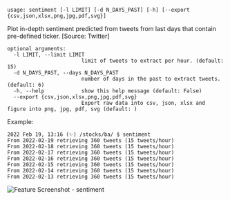 ```
usage: sentiment [-l LIMIT] [-d N_DAYS_PAST] [-h] [--export {csv,json,xlsx,png,jpg,pdf,svg}]
```

Plot in-depth sentiment predicted from tweets from last days that contain pre-defined ticker. [Source: Twitter]

```
optional arguments:
  -l LIMIT, --limit LIMIT
                        limit of tweets to extract per hour. (default: 15)
  -d N_DAYS_PAST, --days N_DAYS_PAST
                        number of days in the past to extract tweets. (default: 6)
  -h, --help            show this help message (default: False)
  --export {csv,json,xlsx,png,jpg,pdf,svg}
                        Export raw data into csv, json, xlsx and figure into png, jpg, pdf, svg (default: )
```
Example:
```
2022 Feb 19, 13:16 (✨) /stocks/ba/ $ sentiment
From 2022-02-19 retrieving 360 tweets (15 tweets/hour)
From 2022-02-18 retrieving 360 tweets (15 tweets/hour)
From 2022-02-17 retrieving 360 tweets (15 tweets/hour)
From 2022-02-16 retrieving 360 tweets (15 tweets/hour)
From 2022-02-15 retrieving 360 tweets (15 tweets/hour)
From 2022-02-14 retrieving 360 tweets (15 tweets/hour)
From 2022-02-13 retrieving 360 tweets (15 tweets/hour)
```

<img size="1400" alt="Feature Screenshot - sentiment" src="https://user-images.githubusercontent.com/18151143/154813738-58dc44c8-19b5-4c2e-912c-e74e239b93e8.png">
